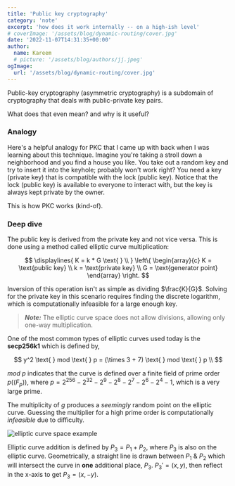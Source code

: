 ```yaml
---
title: 'Public key cryptography'
category: 'note'
excerpt: 'how does it work internally -- on a high-ish level'
# coverImage: '/assets/blog/dynamic-routing/cover.jpg'
date: '2022-11-07T14:31:35+00:00'
author:
  name: Kareem
  # picture: '/assets/blog/authors/jj.jpeg'
ogImage:
  url: '/assets/blog/dynamic-routing/cover.jpg'
---
```


Public-key cryptography (asymmetric cryptography) is a subdomain of cryptography that deals with public-private key pairs.

What does that even mean? and why is it useful?

### Analogy

Here's a helpful analogy for PKC that I came up with back when I was learning about this technique. Imagine you're taking a stroll down a neighborhood and you find a house you like. You take out a random key and try to insert it into the keyhole; probably won't work right? You need a key (private key) that is compatible with the lock (public key). Notice that the lock (public key) is available to everyone to interact with, but the key is always kept private by the owner.

This is how PKC works (kind-of).

### Deep dive

The public key is derived from the private key and not vice versa. This is done using a method called elliptic curve multiplication:

$$
\displaylines{
  K = k * G \text{ } \\
}
\left\{
\begin{array}{c}
  K = \text{public key} \\
  k = \text{private key} \\
  G = \text{generator point}
\end{array}
\right.
$$

Inversion of this operation isn't as simple as dividing $\frac{K}{G}$. Solving for the private key in this scenario requires finding the discrete logarithm, which is computationally infeasible for a large enough key.

> **_Note:_** The elliptic curve space does not allow divisions, allowing only one-way multiplication.

One of the most common types of elliptic curves used today is the **secp256k1** which is defined by,

$$
y^2 \text{ } mod \text{ } p = (\times 3 + 7) \text{ } mod \text{ } p \\
$$

$mod \text{ } p$ indicates that the curve is defined over a finite field of prime order $p((F_{p}))$, where $p = 2^{256}-2^{32}-2^9-2^8-2^7-2^6-2^4-1$, which is a very large prime.

The multiplicity of $g$ produces a *seemingly* random point on the elliptic curve. Guessing the multiplier for a high prime order is computationally *infeasible* due to difficulty.

![elliptic curve space example](/posts/pkc/fig1.png "Elliptic curve space example")

Elliptic curve addition is defined by $P_3=P_1+P_2$, where $P_3$ is also on the elliptic curve. Geometrically, a straight line is drawn between $P_1$ & $P_2$ which will intersect the curve in **one** additional place, $P_3$. $P_3'=(x,y)$, then reflect in the x-axis to get $P_3=(x,-y)$.

